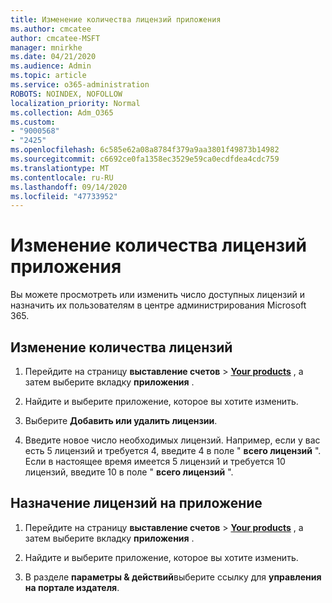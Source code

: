 ```yaml
---
title: Изменение количества лицензий приложения
ms.author: cmcatee
author: cmcatee-MSFT
manager: mnirkhe
ms.date: 04/21/2020
ms.audience: Admin
ms.topic: article
ms.service: o365-administration
ROBOTS: NOINDEX, NOFOLLOW
localization_priority: Normal
ms.collection: Adm_O365
ms.custom:
- "9000568"
- "2425"
ms.openlocfilehash: 6c585e62a08a8784f379a9aa3801f49873b14982
ms.sourcegitcommit: c6692ce0fa1358ec3529e59ca0ecdfdea4cdc759
ms.translationtype: MT
ms.contentlocale: ru-RU
ms.lasthandoff: 09/14/2020
ms.locfileid: "47733952"
---
```

# <a name="change-app-license-quantity"></a>Изменение количества лицензий приложения

Вы можете просмотреть или изменить число доступных лицензий и назначить их пользователям в центре администрирования Microsoft 365. 

## <a name="to-change-license-quantity"></a>Изменение количества лицензий

1. Перейдите на страницу **выставление счетов**  >  **[Your products](https://go.microsoft.com/fwlink/p/?linkid=842054)** , а затем выберите вкладку **приложения** .

2. Найдите и выберите приложение, которое вы хотите изменить.  

3. Выберите **Добавить или удалить лицензии**.

4. Введите новое число необходимых лицензий. Например, если у вас есть 5 лицензий и требуется 4, введите 4 в поле " **всего лицензий** ". Если в настоящее время имеется 5 лицензий и требуется 10 лицензий, введите 10 в поле " **всего лицензий** ".

## <a name="to-assign-app-licenses"></a>Назначение лицензий на приложение

1. Перейдите на страницу **выставление счетов**  >  **[Your products](https://go.microsoft.com/fwlink/p/?linkid=842054)** , а затем выберите вкладку **приложения** .

2. Найдите и выберите приложение, которое вы хотите изменить.  

3. В разделе **параметры & действий**выберите ссылку для **управления на портале издателя**.